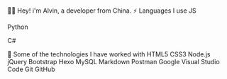 👨‍💻 Hey! i'm Alvin, a developer from China.
⚡ Languages I use
JS

Python

C#




🚀 Some of the technologies I have worked with
HTML5 CSS3 Node.js jQuery Bootstrap Hexo MySQL Markdown Postman Google Visual Studio Code Git GitHub 
